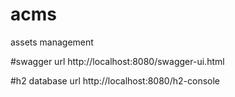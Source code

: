# acms
assets management

#swagger url
http://localhost:8080/swagger-ui.html

#h2 database url
http://localhost:8080/h2-console

